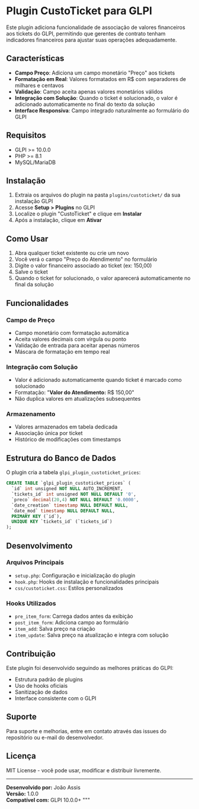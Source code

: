 # Plugin CustoTicket para GLPI

Este plugin adiciona funcionalidade de associação de valores financeiros aos tickets do GLPI, permitindo que gerentes de contrato tenham indicadores financeiros para ajustar suas operações adequadamente.

## Características

- **Campo Preço**: Adiciona um campo monetário "Preço" aos tickets
- **Formatação em Real**: Valores formatados em R$ com separadores de milhares e centavos
- **Validação**: Campo aceita apenas valores monetários válidos
- **Integração com Solução**: Quando o ticket é solucionado, o valor é adicionado automaticamente no final do texto da solução
- **Interface Responsiva**: Campo integrado naturalmente ao formulário do GLPI

## Requisitos

- GLPI >= 10.0.0
- PHP >= 8.1
- MySQL/MariaDB

## Instalação

1. Extraia os arquivos do plugin na pasta `plugins/custoticket/` da sua instalação GLPI
2. Acesse **Setup > Plugins** no GLPI
3. Localize o plugin "CustoTicket" e clique em **Instalar**
4. Após a instalação, clique em **Ativar**

## Como Usar

1. Abra qualquer ticket existente ou crie um novo
2. Você verá o campo "Preço do Atendimento" no formulário
3. Digite o valor financeiro associado ao ticket (ex: 150,00)
4. Salve o ticket
5. Quando o ticket for solucionado, o valor aparecerá automaticamente no final da solução

## Funcionalidades

### Campo de Preço
- Campo monetário com formatação automática
- Aceita valores decimais com vírgula ou ponto
- Validação de entrada para aceitar apenas números
- Máscara de formatação em tempo real

### Integração com Solução
- Valor é adicionado automaticamente quando ticket é marcado como solucionado
- Formatação: "**Valor do Atendimento:** R$ 150,00"
- Não duplica valores em atualizações subsequentes

### Armazenamento
- Valores armazenados em tabela dedicada
- Associação única por ticket
- Histórico de modificações com timestamps

## Estrutura do Banco de Dados

O plugin cria a tabela `glpi_plugin_custoticket_prices`:

```sql
CREATE TABLE `glpi_plugin_custoticket_prices` (
  `id` int unsigned NOT NULL AUTO_INCREMENT,
  `tickets_id` int unsigned NOT NULL DEFAULT '0',
  `preco` decimal(20,4) NOT NULL DEFAULT '0.0000',
  `date_creation` timestamp NULL DEFAULT NULL,
  `date_mod` timestamp NULL DEFAULT NULL,
  PRIMARY KEY (`id`),
  UNIQUE KEY `tickets_id` (`tickets_id`)
);
```

## Desenvolvimento

### Arquivos Principais

- `setup.php`: Configuração e inicialização do plugin
- `hook.php`: Hooks de instalação e funcionalidades principais
- `css/custoticket.css`: Estilos personalizados

### Hooks Utilizados

- `pre_item_form`: Carrega dados antes da exibição
- `post_item_form`: Adiciona campo ao formulário
- `item_add`: Salva preço na criação
- `item_update`: Salva preço na atualização e integra com solução

## Contribuição

Este plugin foi desenvolvido seguindo as melhores práticas do GLPI:
- Estrutura padrão de plugins
- Uso de hooks oficiais
- Sanitização de dados
- Interface consistente com o GLPI

## Suporte

Para suporte e melhorias, entre em contato através das issues do repositório ou e-mail do desenvolvedor.

## Licença

MIT License - você pode usar, modificar e distribuir livremente.

---

**Desenvolvido por:** João Assis  
**Versão:** 1.0.0  
**Compatível com:** GLPI 10.0.0+
"""
